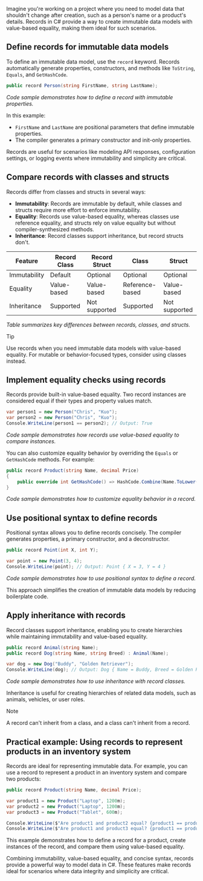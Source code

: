 Imagine you're working on a project where you need to model data that shouldn't change after creation, such as a person's name or a product's details. Records in C# provide a way to create immutable data models with value-based equality, making them ideal for such scenarios.

## Define records for immutable data models

To define an immutable data model, use the `record` keyword. Records automatically generate properties, constructors, and methods like `ToString`, `Equals`, and `GetHashCode`.

```csharp
public record Person(string FirstName, string LastName);
```

*Code sample demonstrates how to define a record with immutable properties.*

In this example:

- `FirstName` and `LastName` are positional parameters that define immutable properties.
- The compiler generates a primary constructor and init-only properties.

Records are useful for scenarios like modeling API responses, configuration settings, or logging events where immutability and simplicity are critical.

## Compare records with classes and structs

Records differ from classes and structs in several ways:

- **Immutability**: Records are immutable by default, while classes and structs require more effort to enforce immutability.
- **Equality**: Records use value-based equality, whereas classes use reference equality, and structs rely on value equality but without compiler-synthesized methods.
- **Inheritance**: Record classes support inheritance, but record structs don't.

| Feature            | Record Class       | Record Struct      | Class             | Struct            |
|--------------------|--------------------|--------------------|-------------------|-------------------|
| Immutability       | Default            | Optional           | Optional          | Optional          |
| Equality           | Value-based        | Value-based        | Reference-based   | Value-based       |
| Inheritance        | Supported          | Not supported      | Supported         | Not supported     |

*Table summarizes key differences between records, classes, and structs.*

> [!TIP]
> Use records when you need immutable data models with value-based equality. For mutable or behavior-focused types, consider using classes instead.

## Implement equality checks using records

Records provide built-in value-based equality. Two record instances are considered equal if their types and property values match.

```csharp
var person1 = new Person("Chris", "Kuo");
var person2 = new Person("Chris", "Kuo");
Console.WriteLine(person1 == person2); // Output: True
```

*Code sample demonstrates how records use value-based equality to compare instances.*

You can also customize equality behavior by overriding the `Equals` or `GetHashCode` methods. For example:

```csharp
public record Product(string Name, decimal Price)
{
    public override int GetHashCode() => HashCode.Combine(Name.ToLower(), Price);
}
```

*Code sample demonstrates how to customize equality behavior in a record.*

## Use positional syntax to define records

Positional syntax allows you to define records concisely. The compiler generates properties, a primary constructor, and a deconstructor.

```csharp
public record Point(int X, int Y);

var point = new Point(3, 4);
Console.WriteLine(point); // Output: Point { X = 3, Y = 4 }
```

*Code sample demonstrates how to use positional syntax to define a record.*

This approach simplifies the creation of immutable data models by reducing boilerplate code.

## Apply inheritance with records

Record classes support inheritance, enabling you to create hierarchies while maintaining immutability and value-based equality.

```csharp
public record Animal(string Name);
public record Dog(string Name, string Breed) : Animal(Name);

var dog = new Dog("Buddy", "Golden Retriever");
Console.WriteLine(dog); // Output: Dog { Name = Buddy, Breed = Golden Retriever }
```

*Code sample demonstrates how to use inheritance with record classes.*

Inheritance is useful for creating hierarchies of related data models, such as animals, vehicles, or user roles.

> [!NOTE]
> A record can't inherit from a class, and a class can't inherit from a record.

## Practical example: Using records to represent products in an inventory system

Records are ideal for representing immutable data. For example, you can use a record to represent a product in an inventory system and compare two products:

```csharp
public record Product(string Name, decimal Price);

var product1 = new Product("Laptop", 1200m);
var product2 = new Product("Laptop", 1200m);
var product3 = new Product("Tablet", 600m);

Console.WriteLine($"Are product1 and product2 equal? {product1 == product2}");
Console.WriteLine($"Are product1 and product3 equal? {product1 == product3}");
```

This example demonstrates how to define a record for a product, create instances of the record, and compare them using value-based equality.

Combining immutability, value-based equality, and concise syntax, records provide a powerful way to model data in C#. These features make records ideal for scenarios where data integrity and simplicity are critical.
